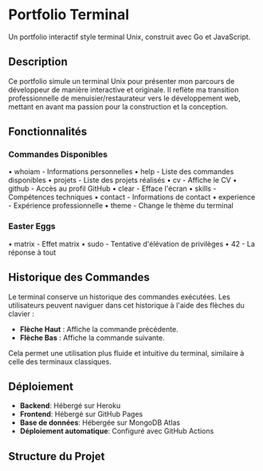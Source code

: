 # Portfolio Terminal

Un portfolio interactif style terminal Unix, construit avec Go et JavaScript.

## Description

Ce portfolio simule un terminal Unix pour présenter mon parcours de développeur de manière interactive et originale. Il reflète ma transition professionnelle de menuisier/restaurateur vers le développement web, mettant en avant ma passion pour la construction et la conception.

## Fonctionnalités

### Commandes Disponibles
• whoiam      - Informations personnelles
• help        - Liste des commandes disponibles
• projets     - Liste des projets réalisés
• cv          - Affiche le CV
• github      - Accès au profil GitHub
• clear       - Efface l'écran
• skills      - Compétences techniques
• contact     - Informations de contact
• experience  - Expérience professionnelle
• theme       - Change le thème du terminal

### Easter Eggs
• matrix      - Effet matrix
• sudo        - Tentative d'élévation de privilèges
• 42          - La réponse à tout

## Historique des Commandes

Le terminal conserve un historique des commandes exécutées. Les utilisateurs peuvent naviguer dans cet historique à l'aide des flèches du clavier :

- **Flèche Haut** : Affiche la commande précédente.
- **Flèche Bas** : Affiche la commande suivante.

Cela permet une utilisation plus fluide et intuitive du terminal, similaire à celle des terminaux classiques.

## Déploiement

- **Backend**: Hébergé sur Heroku
- **Frontend**: Hébergé sur GitHub Pages
- **Base de données**: Hébergée sur MongoDB Atlas
- **Déploiement automatique**: Configuré avec GitHub Actions

## Structure du Projet 